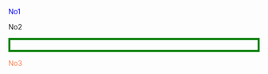 <!DOCTYPE html>
<html>
	<head>
		<meta charset="utf-8">
		<title></title>
		<style type="text/css">
			/* :first-child 选择器用于选取属于其父元素的首个子元素的指定选择器。 */
			p:first-child {
				color: #0000FF;
			}
			/* :last-child 选择器匹配属于其父元素的最后一个子元素的每个元素 */
			/* p:last-child 等同于 p:nth-last-child */
			p:last-child {
				color: #FF7F50;
			}
			/* 指定空的 p 元素的背景色： */
			p:empty {
				border: 4px solid green;
				height: 20px;
			}
			/* :only-child 选择器匹配属于其父元素的唯一子元素的每个元素 */
			div:only-child {
				border: 1px solid red;
			}
		</style>
	</head>
	<body>
		<div>
			<p>No1</p>
			<p>No2</p>
			<p></p>
			<p>No3</p>
		</div>
	</body>
</html>
